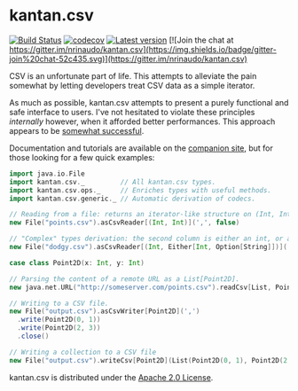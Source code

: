 # kantan.csv

[![Build Status](https://travis-ci.org/nrinaudo/kantan.csv.svg?branch=master)](https://travis-ci.org/nrinaudo/kantan.csv)
[![codecov](https://codecov.io/gh/nrinaudo/kantan.csv/branch/master/graph/badge.svg)](https://codecov.io/gh/nrinaudo/kantan.csv)
[![Latest version](https://index.scala-lang.org/nrinaudo/kantan.csv/kantan.csv/latest.svg)](https://index.scala-lang.org/nrinaudo/kantan.csv)
[![Join the chat at https://gitter.im/nrinaudo/kantan.csv](https://img.shields.io/badge/gitter-join%20chat-52c435.svg)](https://gitter.im/nrinaudo/kantan.csv)

CSV is an unfortunate part of life. This attempts to alleviate the pain somewhat by letting developers treat CSV data
as a simple iterator.

As much as possible, kantan.csv attempts to present a purely functional and safe interface to users. I've not hesitated
to violate these principles *internally* however, when it afforded better performances. This approach appears to be
[somewhat successful](https://nrinaudo.github.io/kantan.csv/tut/benchmarks.html).

Documentation and tutorials are available on the [companion site](https://nrinaudo.github.io/kantan.csv/), but for those
looking for a few quick examples:

```scala
import java.io.File
import kantan.csv._         // All kantan.csv types.
import kantan.csv.ops._     // Enriches types with useful methods.
import kantan.csv.generic._ // Automatic derivation of codecs.

// Reading from a file: returns an iterator-like structure on (Int, Int)
new File("points.csv").asCsvReader[(Int, Int)](',', false)

// "Complex" types derivation: the second column is either an int, or a string that might be empty.
new File("dodgy.csv").asCsvReader[(Int, Either[Int, Option[String]])](',', false)

case class Point2D(x: Int, y: Int)

// Parsing the content of a remote URL as a List[Point2D].
new java.net.URL("http://someserver.com/points.csv").readCsv[List, Point2D](',', true)

// Writing to a CSV file.
new File("output.csv").asCsvWriter[Point2D](',')
  .write(Point2D(0, 1))
  .write(Point2D(2, 3))
  .close()

// Writing a collection to a CSV file
new File("output.csv").writeCsv[Point2D](List(Point2D(0, 1), Point2D(2, 3)), ',')
```

kantan.csv is distributed under the [Apache 2.0 License](https://www.apache.org/licenses/LICENSE-2.0.html).
